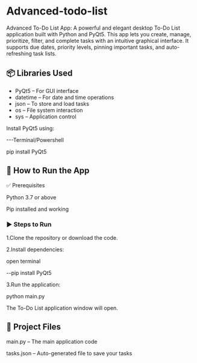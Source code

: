 # Advanced-todo-list
Advanced To-Do List App: A powerful and elegant desktop To-Do List application built with Python and PyQt5. This app lets you create, manage, prioritize, filter, and complete tasks with an intuitive graphical interface. It supports due dates, priority levels, pinning important tasks, and auto-refreshing task lists.

## 📦 Libraries Used

- PyQt5 – For GUI interface
- datetime – For date and time operations
- json – To store and load tasks
- os – File system interaction
- sys – Application control

Install PyQt5 using:

---Terminal/Powershell

pip install PyQt5

## 🚀 How to Run the App

✅ Prerequisites

Python 3.7 or above

Pip installed and working

### ▶️ Steps to Run

1.Clone the repository or download the code.

2.Install dependencies:

open terminal

--pip install PyQt5

3.Run the application:

python main.py

The To-Do List application window will open.

## 📂 Project Files

main.py – The main application code

tasks.json – Auto-generated file to save your tasks


